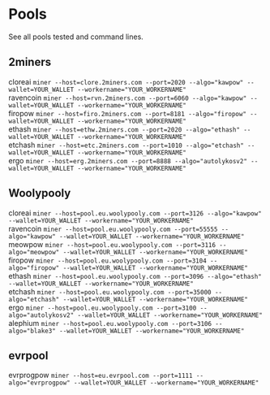 # Pools
  
See all pools tested and command lines.  
  
## 2miners
cloreai `miner --host=clore.2miners.com --port=2020 --algo="kawpow" --wallet=YOUR_WALLET --workername="YOUR_WORKERNAME"`  
ravencoin `miner --host=rvn.2miners.com --port=6060 --algo="kawpow" --wallet=YOUR_WALLET --workername="YOUR_WORKERNAME"`  
firopow `miner --host=firo.2miners.com --port=8181 --algo="firopow" --wallet=YOUR_WALLET --workername="YOUR_WORKERNAME"`  
ethash `miner --host=ethw.2miners.com --port=2020 --algo="ethash" --wallet=YOUR_WALLET --workername="YOUR_WORKERNAME"`  
etchash `miner --host=etc.2miners.com --port=1010 --algo="etchash" --wallet=YOUR_WALLET --workername="YOUR_WORKERNAME"`  
ergo `miner --host=erg.2miners.com --port=8888 --algo="autolykosv2" --wallet=YOUR_WALLET --workername="YOUR_WORKERNAME"`  
  
## Woolypooly
cloreai `miner --host=pool.eu.woolypooly.com --port=3126 --algo="kawpow" --wallet=YOUR_WALLET --workername="YOUR_WORKERNAME"`  
ravencoin `miner --host=pool.eu.woolypooly.com --port=55555 --algo="kawpow" --wallet=YOUR_WALLET --workername="YOUR_WORKERNAME"`  
meowpow `miner --host=pool.eu.woolypooly.com --port=3116 --algo="meowpow" --wallet=YOUR_WALLET --workername="YOUR_WORKERNAME"`  
firopow `miner --host=pool.eu.woolypooly.com --port=3104 --algo="firopow" --wallet=YOUR_WALLET --workername="YOUR_WORKERNAME"`  
ethash `miner --host=pool.eu.woolypooly.com --port=3096 --algo="ethash" --wallet=YOUR_WALLET --workername="YOUR_WORKERNAME"`  
etchash `miner --host=pool.eu.woolypooly.com --port=35000 --algo="etchash" --wallet=YOUR_WALLET --workername="YOUR_WORKERNAME"`  
ergo `miner --host=pool.eu.woolypooly.com --port=3100 --algo="autolykosv2" --wallet=YOUR_WALLET --workername="YOUR_WORKERNAME"`  
alephium `miner --host=pool.eu.woolypooly.com --port=3106 --algo="blake3" --wallet=YOUR_WALLET --workername="YOUR_WORKERNAME"`  
  
## evrpool
evrprogpow `miner --host=eu.evrpool.com --port=1111 --algo="evrprogpow" --wallet=YOUR_WALLET --workername="YOUR_WORKERNAME"`  
